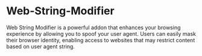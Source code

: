 # Web-String-Modifier
Web String Modifier is a powerful addon that enhances your browsing experience by allowing you to spoof your user agent. Users can easily mask their browser identity, enabling access to websites that may restrict content based on user agent string.

